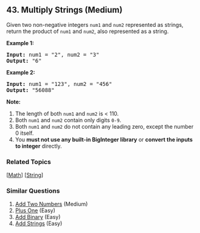 <!--|This file generated by command(leetcode description); DO NOT EDIT.    |-->
<!--+----------------------------------------------------------------------+-->
<!--|@author    Openset <openset.wang@gmail.com>                           |-->
<!--|@link      https://github.com/openset                                 |-->
<!--|@home      https://github.com/openset/leetcode                        |-->
<!--+----------------------------------------------------------------------+-->

## 43. Multiply Strings (Medium)

<p>Given two non-negative integers <code>num1</code> and <code>num2</code> represented as strings, return the product of <code>num1</code> and <code>num2</code>, also represented as a string.</p>

<p><strong>Example 1:</strong></p>

<pre>
<strong>Input:</strong> num1 = &quot;2&quot;, num2 = &quot;3&quot;
<strong>Output:</strong> &quot;6&quot;</pre>

<p><strong>Example 2:</strong></p>

<pre>
<strong>Input:</strong> num1 = &quot;123&quot;, num2 = &quot;456&quot;
<strong>Output:</strong> &quot;56088&quot;
</pre>

<p><strong>Note:</strong></p>

<ol>
	<li>The length of both <code>num1</code> and <code>num2</code> is &lt; 110.</li>
	<li>Both <code>num1</code> and <code>num2</code> contain&nbsp;only digits <code>0-9</code>.</li>
	<li>Both <code>num1</code> and <code>num2</code>&nbsp;do not contain any leading zero, except the number 0 itself.</li>
	<li>You <strong>must not use any built-in BigInteger library</strong> or <strong>convert the inputs to integer</strong> directly.</li>
</ol>

### Related Topics
  [[Math](https://github.com/openset/leetcode/tree/master/tag/math/README.md)]
  [[String](https://github.com/openset/leetcode/tree/master/tag/string/README.md)]

### Similar Questions
  1. [Add Two Numbers](https://github.com/openset/leetcode/tree/master/problems/add-two-numbers) (Medium)
  1. [Plus One](https://github.com/openset/leetcode/tree/master/problems/plus-one) (Easy)
  1. [Add Binary](https://github.com/openset/leetcode/tree/master/problems/add-binary) (Easy)
  1. [Add Strings](https://github.com/openset/leetcode/tree/master/problems/add-strings) (Easy)
